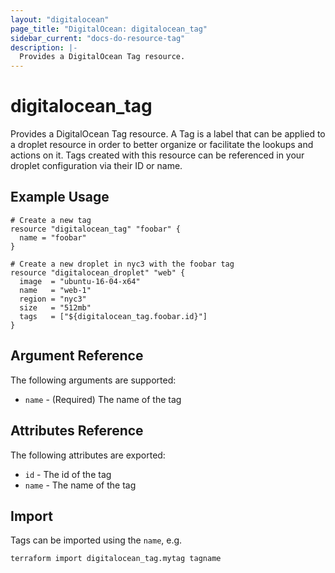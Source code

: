 ```yaml
---
layout: "digitalocean"
page_title: "DigitalOcean: digitalocean_tag"
sidebar_current: "docs-do-resource-tag"
description: |-
  Provides a DigitalOcean Tag resource.
---
```


# digitalocean\_tag

Provides a DigitalOcean Tag resource. A Tag is a label that can be applied to a
droplet resource in order to better organize or facilitate the lookups and
actions on it. Tags created with this resource can be referenced in your droplet
configuration via their ID or name.

## Example Usage

```
# Create a new tag
resource "digitalocean_tag" "foobar" {
  name = "foobar"
}

# Create a new droplet in nyc3 with the foobar tag
resource "digitalocean_droplet" "web" {
  image  = "ubuntu-16-04-x64"
  name   = "web-1"
  region = "nyc3"
  size   = "512mb"
  tags   = ["${digitalocean_tag.foobar.id}"]
}
```

## Argument Reference

The following arguments are supported:

* `name` - (Required) The name of the tag

## Attributes Reference

The following attributes are exported:

* `id` - The id of the tag
* `name` - The name of the tag


## Import

Tags can be imported using the `name`, e.g.

```
terraform import digitalocean_tag.mytag tagname
```